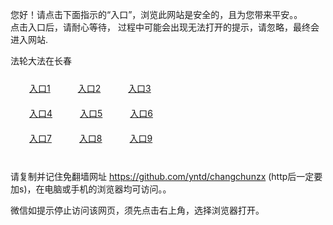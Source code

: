 您好！请点击下面指示的“入口”，浏览此网站是安全的，且为您带来平安。。 <br/>
点击入口后，请耐心等待， 过程中可能会出现无法打开的提示，请忽略，最终会进入网站. </br>

法轮大法在长春<br/>
<div style="padding:10px"><a style="margin:20px" target="_blank" href="https://d34ej71qgbvk2b.cloudfront.net/2Qpsp?qneoohwu" id="ccLink1" rel="nofollow">入口1</a> <a target="_blank" style="margin:20px" href="https://d21008okzjij9c.cloudfront.net/2Qpsp?dfdpi" id="ccLink2" rel="nofollow">入口2</a> <a style="margin:20px" target="_blank" href="https://d1tapnrpnehn9d.cloudfront.net/2Qpsp?taeitdcq" id="ccLink3" rel="nofollow">入口3</a></div>

<div style="padding:10px" ><a style="margin:20px" target="_blank" href="https://d34ej71qgbvk2b.cloudfront.net/2Qpsp?qneoohwu" id="ccLink4" rel="nofollow">入口4</a> <a style="margin:20px" href="https://d21008okzjij9c.cloudfront.net/2Qpsp?dfdpi" target="_blank" id="ccLink5" rel="nofollow">入口5</a> <a style="margin:20px" href="https://d1tapnrpnehn9d.cloudfront.net/2Qpsp?taeitdcq" target="_blank" id="ccLink6" rel="nofollow">入口6</a></div>

<div style="padding:10px"><a style="margin:20px" target="_blank" href="https://d34ej71qgbvk2b.cloudfront.net/2Qpsp?qneoohwu" id="ccLink7" rel="nofollow">入口7</a> <a style="margin:20px" href="https://d21008okzjij9c.cloudfront.net/2Qpsp?dfdpi" target="_blank" id="ccLink8" rel="nofollow">入口8</a> <a style="margin:20px" target="_blank" href="https://d1tapnrpnehn9d.cloudfront.net/2Qpsp?taeitdcq" id="ccLink9" rel="nofollow">入口9</a></div>

<br/>



请复制并记住免翻墙网址 https://github.com/yntd/changchunzx (http后一定要加s)，在电脑或手机的浏览器均可访问。。<br/>

微信如提示停止访问该网页，须先点击右上角，选择浏览器打开。
